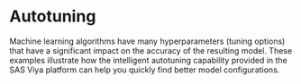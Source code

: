 # Autotuning
Machine learning algorithms have many hyperparameters (tuning options) that have a significant impact on the accuracy of the resulting model.  These examples illustrate how the intelligent autotuning capability provided in the SAS Viya platform can help you quickly find better model configurations.
